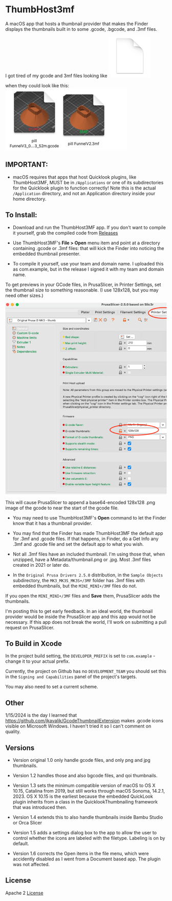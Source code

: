 # ThumbHost3mf
A macOS app that hosts a thumbnail provider that makes the Finder displays the thumbnails built in to some .gcode, .bgcode, and .3mf files.

I got tired of my gcode and 3mf files looking like ![](images/before.png) 

 when they could look like this: ![](images/thumbs.png)

## IMPORTANT: 

* macOS requires that apps that host Quicklook plugins, like ThumbHost3MF, MUST be in `/Applications` or one of its subdirectories for the Quicklook plugin to function correctly! Note this is the actual `/Application` directory, and not an Application directory inside your home directory.

## To Install:

* Download and run the ThumbHost3MF app. If you don't want to compile it yourself, grab the compiled code from [Releases](https://github.com/DavidPhillipOster/ThumbHost3MF/releases/tag/1.4)

* Use ThumbHost3MF's **File > Open** menu item and point at a directory containing .gcode or .3mf files: that will kick the Finder into noticing the embedded thumbnail presenter.

* To compile it yourself, use your team and domain name. I uploaded this as com.example, but in the release I signed it with my team and domain name.

To get previews in your GCode files, in PrusaSlicer, in Printer Settings, set the thumbnail size to something reasonable. (I use 128x128, but you may need other sizes.)

   ![](images/128x128.png)

This will cause PrusaSlicer to append a base64-encoded 128x128 .png image of the gcode to near the start of the gcode file.

* You may need to use ThumbHost3MF's **Open** command to let the Finder know that it has a thumbnail provider.

* You may find that the Finder has made ThumbHost3MF the default app for .3mf and .gcode files. If that happens, in Finder, do a Get Info any .3mf and .gcode file and set the default app to what you wish.

* Not all .3mf files have an included thumbnail. I'm using those that, when unzipped, have a Metadata/thumbnail.png or .jpg. Most .3mf files created in 2021 or later do.

* In the `Original Prusa Drivers 2.5.0` distribution, in the `Sample Objects`  subdirectory, the `MK3_MK3S_MK3S+/3MF` folder has .3mf files with embedded thumbnails, but the `MINI_MINI+/3MF` files do not. 

If you open the `MINI_MINI+/3MF` files and **Save** them, PrusaSlicer adds the thumbnails.

I'm posting this to get early feedback. In an ideal world, the thumbnail provider would be inside the PrusaSlicer app and  this app would not be necessary. If this app does not break the world, I'll work on submitting a pull request on PrusaSlicer.

## To Build in Xcode

In the project build setting, the `DEVELOPER_PREFIX` is set to `com.example` - change it to your actual prefix.

Currently, the project on Github has no `DEVELOPMENT_TEAM` you should set this in the `Signing and Capabilities` panel of the project's targets.

You may also need to set a current scheme.

## Other

1/15/2024 is the day I learned that https://github.com/jkavalik/GcodeThumbnailExtension makes .gcode icons visible on Microsoft Windows. I haven't tried it so I can't comment on quality.

## Versions

* Version original 1.0 only handle gcode files, and only png and jpg thumbnails.

* Version 1.2 handles those and also bgcode files, and qoi thumbnails.

* Version 1.3 sets the minimum compatible version of macOS to OS X 10.15, Catalina from 2019, but still works through macOS Sonoma, 14.2.1, 2023. OS X 10.15 is the earliest because the embedded QuickLook plugin inherits from a class in the QuicklookThumbnailing framework that was introduced then.

* Version 1.4 extends this to also handle thumbnails inside Bambu Studio or Orca Slicer

* Version 1.5 adds a settings dialog box to the app to allow the user to control whether the icons are labeled with the filetype. Labeling is on by default.

* Version 1.6 corrects the Open items in the file menu, which were accidently disabled as I went from a Document based app. The plugin was not affected.

## License

Apache 2 [License](LICENSE)


